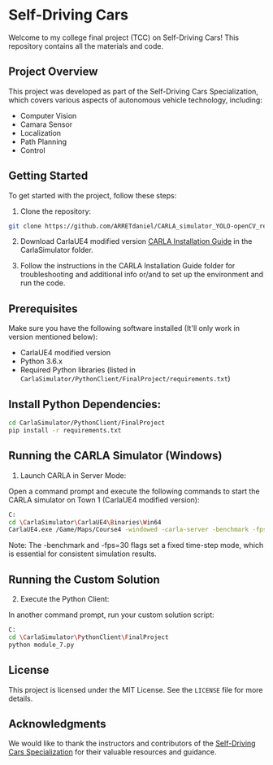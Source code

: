 # Self-Driving Cars

Welcome to my college final project (TCC) on Self-Driving Cars! This repository contains all the materials and code.

## Project Overview

This project was developed as part of the Self-Driving Cars Specialization, which covers various aspects of autonomous vehicle technology, including:

- Computer Vision
- Camara Sensor
- Localization
- Path Planning
- Control

## Getting Started

To get started with the project, follow these steps:

1. Clone the repository:
  ```bash
  git clone https://github.com/ARRETdaniel/CARLA_simulator_YOLO-openCV_realTime_objectDetection_for_autonomousVehicles.git
  ```
2. Download CarlaUE4 modified version [CARLA Installation Guide](https://github.com/ARRETdaniel/CARLA_simulator_YOLO-openCV_realTime_objectDetection_for_autonomousVehicles/tree/main/CARLA%20Installation%20Guide) in the CarlaSimulator folder.

3. Follow the instructions in the CARLA Installation Guide folder for troubleshooting and additional info or/and to set up the environment and run the code.

## Prerequisites

Make sure you have the following software installed (It'll only work in version mentioned below):

- CarlaUE4 modified version
- Python 3.6.x
- Required Python libraries (listed in `CarlaSimulator/PythonClient/FinalProject/requirements.txt`)

## Install Python Dependencies:

```bash
cd CarlaSimulator/PythonClient/FinalProject
pip install -r requirements.txt
```

## Running the CARLA Simulator (Windows)

1. Launch CARLA in Server Mode:

Open a command prompt and execute the following commands to start the CARLA simulator on Town 1 (CarlaUE4 modified version):

```bash
C:
cd \CarlaSimulator\CarlaUE4\Binaries\Win64
CarlaUE4.exe /Game/Maps/Course4 -windowed -carla-server -benchmark -fps=30
```
Note: The -benchmark and -fps=30 flags set a fixed time-step mode, which is essential for consistent simulation results.

## Running the Custom Solution

2. Execute the Python Client:

In another command prompt, run your custom solution script:

```bash
C:
cd \CarlaSimulator\PythonClient\FinalProject
python module_7.py
```

## License

This project is licensed under the MIT License. See the `LICENSE` file for more details.

## Acknowledgments

We would like to thank the instructors and contributors of the [Self-Driving Cars Specialization](https://www.coursera.org/specializations/self-driving-cars) for their valuable resources and guidance.

